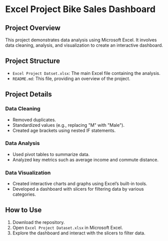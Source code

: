 # Excel Project Bike Sales Dashboard

## Project Overview
This project demonstrates data analysis using Microsoft Excel. It involves data cleaning, analysis, and visualization to create an interactive dashboard.

## Project Structure
- `Excel Project Datset.xlsx`: The main Excel file containing the analysis.
- `README.md`: This file, providing an overview of the project.

## Project Details
### Data Cleaning
- Removed duplicates.
- Standardized values (e.g., replacing "M" with "Male").
- Created age brackets using nested IF statements.

### Data Analysis
- Used pivot tables to summarize data.
- Analyzed key metrics such as average income and commute distance.

### Data Visualization
- Created interactive charts and graphs using Excel’s built-in tools.
- Developed a dashboard with slicers for filtering data by various categories.

## How to Use
1. Download the repository.
2. Open `Excel Project Dataset.xlsx` in Microsoft Excel.
3. Explore the dashboard and interact with the slicers to filter data.
